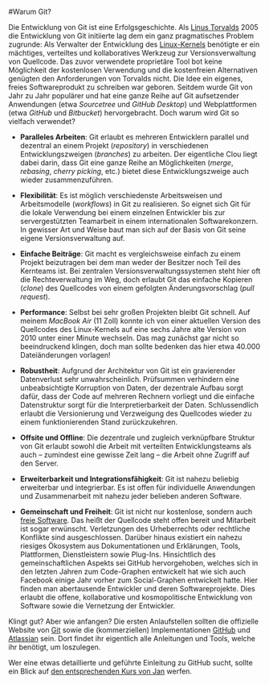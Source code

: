 #Warum Git?

Die Entwicklung von Git ist eine Erfolgsgeschichte. Als [Linus Torvalds](https://de.wikipedia.org/wiki/Linus_Torvalds) 2005 die Entwicklung von Git initiierte lag dem ein ganz pragmatisches Problem zugrunde: Als Verwalter der Entwicklung des [Linux-Kernels](https://www.kernel.org/) benötigte er ein mächtiges, verteiltes und kollaboratives Werkzeug zur Versionsverwaltung von Quellcode. Das zuvor verwendete proprietäre Tool bot keine Möglichkeit der kostenlosen Verwendung und die kostenfreien Alternativen genügten den Anforderungen von Torvalds nicht. Die Idee ein eigenes, freies Softwareprodukt zu schreiben war geboren. Seitdem wurde Git von Jahr zu Jahr populärer und hat eine ganze Reihe auf Git aufsetzender Anwendungen (etwa *Sourcetree* und *GitHub Desktop*) und Webplattformen (etwa *GitHub* und *Bitbucket*) hervorgebracht. Doch warum wird Git so vielfach verwendet?

 - **Paralleles Arbeiten**: Git erlaubt es mehreren Entwicklern parallel und dezentral an einem Projekt (*repository*) in verschiedenen Entwicklungszweigen (*branches*) zu arbeiten. Der eigentliche Clou liegt dabei darin, dass Git eine ganze Reihe an Möglichkeiten (*merge*, *rebasing*, *cherry picking*, etc.) bietet diese
   Entwicklungszweige auch wieder zusammenzuführen.
   
 - **Flexibilität**: Es ist möglich verschiedenste Arbeitsweisen und Arbeitsmodelle (*workflows*) in Git zu realisieren. So eignet sich Git für die lokale Verwendung bei einem einzelnen Entwickler bis zur servergestützten Teamarbeit in einem internationalen Softwarekonzern. In gewisser Art und Weise baut man sich auf der
   Basis von Git seine eigene Versionsverwaltung auf.
   
 - **Einfache Beiträge**: Git macht es vergleichsweise einfach zu einem Projekt beizutragen bei dem man weder der Besitzer noch Teil des Kernteams ist. Bei zentralen Versionsverwaltungssystemen steht hier oft die Rechteverwaltung im Weg, doch erlaubt Git das einfache Kopieren (*clone*) des Quellcodes von einem gefolgten Änderungsvorschlag (*pull request*).
   
 - **Performance**: Selbst bei sehr großen Projekten bleibt Git schnell. Auf meinem *MacBook Air* (11 Zoll) konnte ich von einer aktuellen Version des Quellcodes des Linux-Kernels auf eine sechs Jahre alte Version
   von 2010 unter einer Minute wechseln. Das mag zunächst gar nicht so beeindruckend klingen, doch man sollte bedenken das hier etwa 40.000 Dateiänderungen vorlagen!
   
 - **Robustheit**: Aufgrund der Architektur von Git ist ein gravierender Datenverlust sehr unwahrscheinlich. Prüfsummen verhindern eine unbeabsichtigte Korruption von Daten, der dezentrale Aufbau sorgt
   dafür, dass der Code auf mehreren Rechnern vorliegt und die einfache Datenstruktur sorgt für die Interpretierbarkeit der Daten. Schlussendlich erlaubt die Versionierung und Verzweigung des
   Quellcodes wieder zu einem funktionierenden Stand zurückzukehren.
   
 - **Offsite und Offline**: Die dezentrale und zugleich verknüpfbare Struktur von Git erlaubt sowohl die Arbeit mit verteilten Entwicklungsteams als auch – zumindest eine gewisse Zeit lang – die Arbeit ohne Zugriff auf den Server.
   
 - **Erweiterbarkeit und Integrationsfähigkeit**: Git ist nahezu beliebig erweiterbar und integrierbar. Es ist offen für individuelle Anwendungen und Zusammenarbeit mit nahezu jeder belieben anderen
   Software.
   
 - **Gemeinschaft und Freiheit**: Git ist nicht nur kostenlose, sondern auch
   [freie Software](https://de.wikipedia.org/wiki/Freie_Software). Das heißt der Quellcode steht offen bereit und Mitarbeit ist sogar erwünscht. Verletzungen des Urheberrechts oder rechtliche Konflikte
   sind ausgeschlossen. Darüber hinaus existiert ein nahezu riesiges Ökosystem aus Dokumentationen und Erklärungen, Tools, Plattformen, Dienstleistern sowie Plug-Ins. Hinsichtlich des gemeinschaftlichen
   Aspekts sei GitHub hervorgehoben, welches sich in den letzten Jahren zum Code-Graphen entwickelt hat wie sich auch Facebook einige Jahr vorher zum Social-Graphen entwickelt hatte. Hier finden man abertausende Entwickler und deren Softwareprojekte. Dies erlaubt die offene, kollaborative und kosmopolitische Entwicklung von Software sowie die Vernetzung der Entwickler.

Klingt gut? Aber wie anfangen? Die ersten Anlaufstellen sollten die offizielle Website von [Git](https://git-scm.com/) sowie die (kommerziellen) Implementationen [GitHub](https://github.com/) und [Atlassian](https://bitbucket.org/) sein. Dort findet ihr eigentlich alle Anleitungen und Tools, welche ihr benötigt, um loszulegen.

Wer eine etwas detaillierte und geführte Einleitung zu GitHub sucht, sollte ein Blick auf [den entsprechenden Kurs von Jan](http://www.lernmoment.de/einstieg-github/) werfen.
